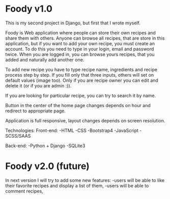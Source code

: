 # Foody v1.0

This is my second project in Django, but first that I wrote myself. 

Foody is Web application where people can store their own recipes and share them with others. Anyone can browse all recipes, that are store in this application, but
if you want to add your own recipe, you must create an account. To do this you need to type in your login, email and password twice. When you are logged in, you can browse yours
recipes, that you added and naturally add another one.

To add new recipe you have to type recipe name, ingredients and recipe process step by step. If you fill only that three inputs, others will set on default values (image too).
Only if you are recipe owner you can edit and delete it (or if you are admin :)). 

If you are looking for particular recipe, you can try to search it by name.

Button in the center of the home page changes depends on hour and redirect to appropriate page.

Application is full responsive, layout changes depends on screen resolution.

Technologies:
  Front-end:
    -HTML
    -CSS
    -Bootstrap4
    -JavaScript
    -SCSS/SAAS
    
  Back-end:
    -Python + Django
    -SQLite3
    
    
# Foody v2.0 (future)

In next version I will try to add some new features:
-users will be able to like their favorite recipes and display a list of them,
-users will be able to comment recipes,

